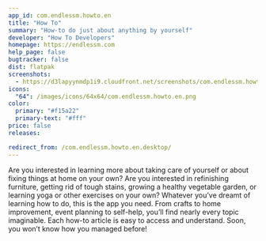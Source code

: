 ```yaml
---
app_id: com.endlessm.howto.en
title: "How To"
summary: "How-to do just about anything by yourself"
developer: "How To Developers"
homepage: https://endlessm.com
help_page: false
bugtracker: false
dist: flatpak
screenshots:
  - https://d3lapyynmdp1i9.cloudfront.net/screenshots/com.endlessm.howto.en/C/com.endlessm.howto.en-screenshot1.jpg
icons:
  "64": /images/icons/64x64/com.endlessm.howto.en.png
color:
  primary: "#f15a22"
  primary-text: "#fff"
price: false
releases:

redirect_from: /com.endlessm.howto.en.desktop/
---
```


<p>Are you interested in learning more about taking care of yourself or about fixing things at home on your own? Are you interested in refinishing furniture, getting rid of tough stains, growing a healthy vegetable garden, or learning yoga or other exercises on your own? Whatever you’ve dreamt of learning how to do, this is the app you need. From crafts to home improvement, event planning to self-help, you’ll find nearly every topic imaginable. Each how-to article is easy to access and understand. Soon, you won’t know how you managed before!</p>